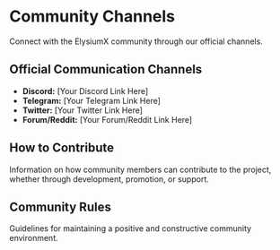 # Community Channels

Connect with the ElysiumX community through our official channels.

## Official Communication Channels
- **Discord:** [Your Discord Link Here]
- **Telegram:** [Your Telegram Link Here]
- **Twitter:** [Your Twitter Link Here]
- **Forum/Reddit:** [Your Forum/Reddit Link Here]

## How to Contribute
Information on how community members can contribute to the project, whether through development, promotion, or support.

## Community Rules
Guidelines for maintaining a positive and constructive community environment.